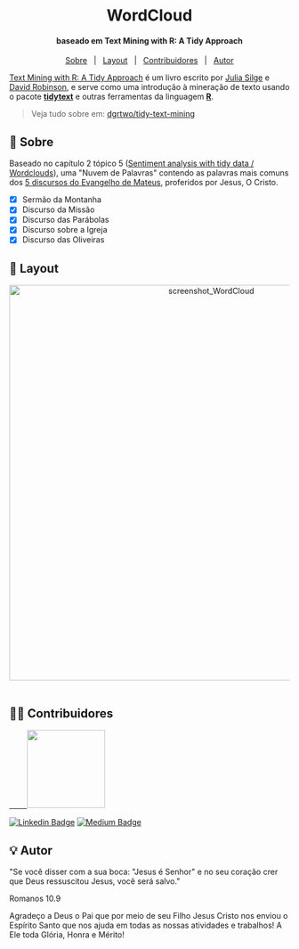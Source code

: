 <h1 align="center">
        WordCloud
</h1>

<h4 align="center">
  baseado em Text Mining with R: A Tidy Approach
</h4>

<p align="center">
 <a href="#memo-Sobre">Sobre</a> &nbsp; | &nbsp;
 <a href="#art-Layout">Layout</a> &nbsp; | &nbsp;
 <a href="#man_technologist-Contribuidores">Contribuidores</a> &nbsp; | &nbsp;
 <a href="#bulb-Autor">Autor</a>
</p>


<p align="left">
  <a href="https://www.tidytextmining.com/">Text Mining with R: A Tidy Approach</a> é um livro escrito por <a href="https://github.com/juliasilge"> 
  Julia Silge</a> e <a href="https://github.com/dgrtwo">David Robinson<a/>, e serve como uma introdução à mineração de texto usando o pacote 
  <b><a href="https://github.com/juliasilge/tidytext">tidytext</a></b> e outras ferramentas da linguagem
  <b><a href="https://www.r-project.org/">R</a></b>.
<p/>

> Veja tudo sobre em: [dgrtwo/tidy-text-mining](https://github.com/dgrtwo/tidy-text-mining)

## :memo: Sobre

Baseado no capítulo 2 tópico 5 ([Sentiment analysis with tidy data / Wordclouds](https://www.tidytextmining.com/sentiment.html#wordclouds)), uma 
"Nuvem de Palavras" contendo as palavras mais comuns dos [5 discursos do Evangelho de Mateus](https://pt.wikipedia.org/wiki/Cinco_discursos_de_Mateus), proferidos por Jesus, O Cristo.
  
- [x] Sermão da Montanha
- [x] Discurso da Missão
- [x] Discurso das Parábolas
- [x] Discurso sobre a Igreja
- [x] Discurso das Oliveiras

## :art: Layout

<p align="center">
<img alt="screenshot_WordCloud" width="710" src="">
  &nbsp;&nbsp;&nbsp;&nbsp;
</p>

## :man_technologist: Contribuidores

<a href="https://github.com/lipebol">
  &nbsp;&nbsp;
  &nbsp;&nbsp;
  &nbsp;
        <img src="https://avatars.githubusercontent.com/u/72844312?v=4" width="140px;"/>
</a>

[![Linkedin Badge](https://img.shields.io/badge/-LinkedIn-blue?style=for-the-badge&logo=Linkedin&logoColor=white)](https://www.linkedin.com/in/lipebol/) 
[![Medium Badge](https://img.shields.io/badge/-Medium-000000?style=for-the-badge&logo=Medium&logoColor=white)]()

## :bulb: Autor

"Se você disser com a sua boca: "Jesus é Senhor" e no seu coração crer que Deus ressuscitou Jesus, você será salvo."

Romanos 10.9



Agradeço a Deus o Pai que por meio de seu Filho Jesus Cristo nos enviou o Espírito Santo que nos ajuda em todas as nossas atividades e trabalhos!
A Ele toda Glória, Honra e Mérito!

